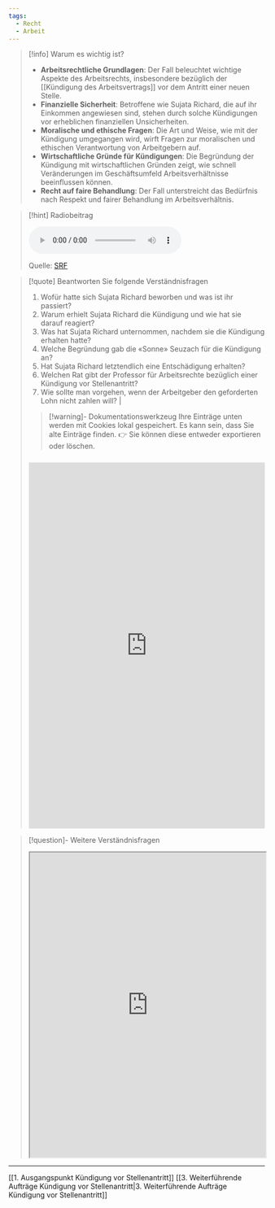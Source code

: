 ```yaml
---
tags:
  - Recht
  - Arbeit
---
```

>[!info] Warum es wichtig ist?
>- **Arbeitsrechtliche Grundlagen**: Der Fall beleuchtet wichtige Aspekte des Arbeitsrechts, insbesondere bezüglich der [[Kündigung des Arbeitsvertrags]] vor dem Antritt einer neuen Stelle.
>- **Finanzielle Sicherheit**: Betroffene wie Sujata Richard, die auf ihr Einkommen angewiesen sind, stehen durch solche Kündigungen vor erheblichen finanziellen Unsicherheiten.
>- **Moralische und ethische Fragen**: Die Art und Weise, wie mit der Kündigung umgegangen wird, wirft Fragen zur moralischen und ethischen Verantwortung von Arbeitgebern auf.
>- **Wirtschaftliche Gründe für Kündigungen**: Die Begründung der Kündigung mit wirtschaftlichen Gründen zeigt, wie schnell Veränderungen im Geschäftsumfeld Arbeitsverhältnisse beeinflussen können.
>- **Recht auf faire Behandlung**: Der Fall unterstreicht das Bedürfnis nach Respekt und fairer Behandlung im Arbeitsverhältnis.

>[!hint] Radiobeitrag
>
><audio controls><source src="https://srfaudio-a.akamaihd.net/delivery/world/6b6422e7-1557-4f20-942a-6b4b6930c742.mp3"></audio>
>
>Quelle: [SRF](https://www.srf.ch/play/radio/redirect/detail/bcd57d54-5f14-4796-99e1-e4a7d51c6107)

>[!quote] Beantworten Sie folgende Verständnisfragen
>1. Wofür hatte sich Sujata Richard beworben und was ist ihr passiert?
>2. Warum erhielt Sujata Richard die Kündigung und wie hat sie darauf reagiert?
>3. Was hat Sujata Richard unternommen, nachdem sie die Kündigung erhalten hatte?
>4. Welche Begründung gab die «Sonne» Seuzach für die Kündigung an?
>5. Hat Sujata Richard letztendlich eine Entschädigung erhalten?
>6. Welchen Rat gibt der Professor für Arbeitsrechte bezüglich einer Kündigung vor Stellenantritt?
>7. Wie sollte man vorgehen, wenn der Arbeitgeber den geforderten Lohn nicht zahlen will?          |
>
>>[!warning]- Dokumentationswerkzeug 
>Ihre Einträge unten werden mit Cookies lokal gespeichert. Es kann sein, dass Sie alte Einträge finden. 
>👉 Sie können diese entweder exportieren oder löschen.
>#####
><iframe src="https://app.Lumi.education/api/v1/run/dw_E7K/embed" width="100%" height="720" frameborder="0" allowfullscreen="allowfullscreen" allow="geolocation *; microphone *; camera *; midi *; encrypted-media *"></iframe>

>[!question]- Weitere Verständnisfragen
><iframe width="100%" height="600" src="https://app.Lumi.education/run/OS7SpY" allowfullscreen allow="geolocation *; autoplay; encrypted-media"></iframe>

---
[[1. Ausgangspunkt Kündigung vor Stellenantritt]]
[[3. Weiterführende Aufträge Kündigung vor Stellenantritt|3. Weiterführende Aufträge Kündigung vor Stellenantritt]]
